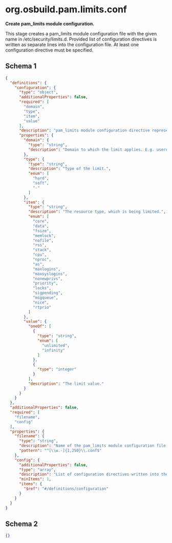 
# org.osbuild.pam.limits.conf

**Create pam_limits module configuration.**

This stage creates a pam_limits module configuration file with the given name in
/etc/security/limits.d. Provided list of configuration directives is written
as separate lines into the configuration file. At least one configuration
directive must be specified.

## Schema 1

```json
{
  "definitions": {
    "configuration": {
      "type": "object",
      "additionalProperties": false,
      "required": [
        "domain",
        "type",
        "item",
        "value"
      ],
      "description": "pam_limits module configuration directive representing one line in the configuration.",
      "properties": {
        "domain": {
          "type": "string",
          "description": "Domain to which the limit applies. E.g. username, groupname, etc."
        },
        "type": {
          "type": "string",
          "description": "Type of the limit.",
          "enum": [
            "hard",
            "soft",
            "-"
          ]
        },
        "item": {
          "type": "string",
          "description": "The resource type, which is being limited.",
          "enum": [
            "core",
            "data",
            "fsize",
            "memlock",
            "nofile",
            "rss",
            "stack",
            "cpu",
            "nproc",
            "as",
            "maxlogins",
            "maxsyslogins",
            "nonewprivs",
            "priority",
            "locks",
            "sigpending",
            "msgqueue",
            "nice",
            "rtprio"
          ]
        },
        "value": {
          "oneOf": [
            {
              "type": "string",
              "enum": [
                "unlimited",
                "infinity"
              ]
            },
            {
              "type": "integer"
            }
          ],
          "description": "The limit value."
        }
      }
    }
  },
  "additionalProperties": false,
  "required": [
    "filename",
    "config"
  ],
  "properties": {
    "filename": {
      "type": "string",
      "description": "Name of the pam_limits module configuration file to create.",
      "pattern": "^[\\w.-]{1,250}\\.conf$"
    },
    "config": {
      "additionalProperties": false,
      "type": "array",
      "description": "List of configuration directives written into the configuration file.",
      "minItems": 1,
      "items": {
        "$ref": "#/definitions/configuration"
      }
    }
  }
}
```

## Schema 2

```json
{}
```
